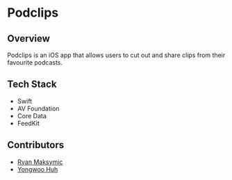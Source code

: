 # Podclips

## Overview
Podclips is an iOS app that allows users to cut out and share clips from their favourite podcasts.


## Tech Stack

* Swift
* AV Foundation
* Core Data
* FeedKit


## Contributors
* [Ryan Maksymic](https://github.com/ryanmaksymic)
* [Yongwoo Huh](https://github.com/yongwoohuh)
